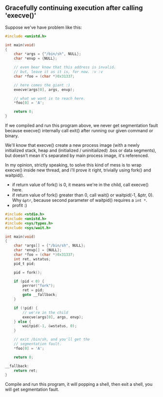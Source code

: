 ## Gracefully continuing execution after calling 'execve()'

Suppose we've have problem like this:

```C
#include <unistd.h>

int main(void)
{
	char *args = {"/bin/sh", NULL};
	char *envp = {NULL};

	// even bear know that this address is invalid.
	// but, leave it as it is, for now. :v :v
	char *foo = (char *)0x31337;

	// here comes the giant :)
	execve(args[0], args, envp);

	// what we want is to reach here.
	*foo[0] = 'A';

	return 0;
}
```

If we compiled and run this program above, we never get segmentation fault because execve() internally call exit() after running our given command or binary.

We'll know that execve() create a new process image (with a newly initialized stack, heap and (initialized / uninitialized) .bss or data segments), but doesn't mean it's separated by main process image, it's referenced.

In my opinion, strictly speaking, to solve this kind of mess is to wrap execve() inside new thread, and i'll prove it right, trivially using fork() and waitpid().

- if return value of fork() is 0, it means we're in the child, call execve() here.
- if return value of fork() greater than 0, call wait() or waitpid(-1, &ptr, 0). Why ```&ptr```, because second parameter of waitpid() requires a ```int *```.
- profit :)

```C
#include <stdio.h>
#include <unistd.h>
#include <sys/types.h>
#include <sys/wait.h>

int main(void)
{
	char *args[] = {"/bin/sh", NULL};
	char *envp[] = {NULL};
	char *foo = (char *)0x31337;
	int ret, wstatus;
	pid_t pid;

	pid = fork();

	if (pid < 0) {
		perror("fork");
		ret = pid;
		goto __fallback;
	}

	if (!pid) {
		// we're in the child
		execve(args[0], args, envp);
	} else {
		waitpid(-1, &wstatus, 0);
	}

	// exit /bin/sh, and you'll get the
	// segmentation fault.
	*foo[0] = 'A';

	return 0;

__fallback:
	return ret;
}
```

Compile and run this program, it will popping a shell, then exit a shell, you will get segmentation fault.